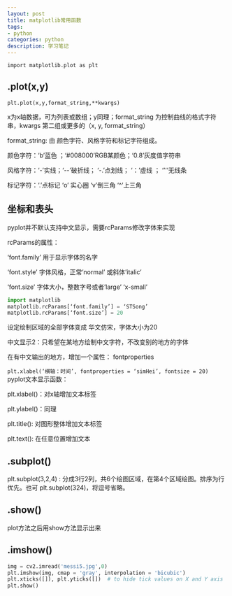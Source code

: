 ```yaml
---
layout: post
title: matplotlib常用函数
tags:
- python
categories: python
description: 学习笔记
---
```

`import matplotlib.plot as plt`

## .plot(x,y)
`plt.plot(x,y,format_string,**kwargs)`

x为x轴数据，可为列表或数组；y同理；format_string 为控制曲线的格式字符串，kwargs 第二组或更多的（x, y, format_string）

format_string: 由 颜色字符、风格字符和标记字符组成。

颜色字符：‘b’蓝色  ；‘#008000’RGB某颜色；‘0.8’灰度值字符串

风格字符：‘-’实线；‘--’破折线； ‘-.’点划线； ‘：’虚线 ； ‘’‘’无线条

标记字符：‘.’点标记  ‘o’ 实心圈 ‘v’倒三角  ‘^’上三角

## 坐标和表头
pyplot并不默认支持中文显示，需要rcParams修改字体来实现

rcParams的属性：

‘font.family’ 用于显示字体的名字

‘font.style’ 字体风格，正常’normal’ 或斜体’italic’

‘font.size’ 字体大小，整数字号或者’large’   ‘x-small’

```python
import matplotlib
matplotlib.rcParams[‘font.family’] = ‘STSong’
matplotlib.rcParams[‘font.size’] = 20
```
设定绘制区域的全部字体变成 华文仿宋，字体大小为20

中文显示2：只希望在某地方绘制中文字符，不改变别的地方的字体

在有中文输出的地方，增加一个属性： fontproperties

`plt.xlabel(‘横轴：时间’, fontproperties = ‘simHei’, fontsize = 20)`
pyplot文本显示函数：

plt.xlabel()：对x轴增加文本标签

plt.ylabel()：同理

plt.title(): 对图形整体增加文本标签

plt.text(): 在任意位置增加文本

## .subplot()
plt.subplot(3,2,4) :  分成3行2列，共6个绘图区域，在第4个区域绘图。排序为行优先。也可 plt.subplot(324)，将逗号省略。

## .show()
plot方法之后用show方法显示出来

## .imshow()

```python
img = cv2.imread('messi5.jpg',0)
plt.imshow(img, cmap = 'gray', interpolation = 'bicubic')
plt.xticks([]), plt.yticks([])  # to hide tick values on X and Y axis
plt.show()
```
